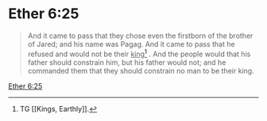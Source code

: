 # Ether 6:25

> And it came to pass that they chose even the firstborn of the brother of Jared; and his name was Pagag. And it came to pass that he refused and would not be their <u>king</u>[^a] . And the people would that his father should constrain him, but his father would not; and he commanded them that they should constrain no man to be their king.

[Ether 6:25](https://www.churchofjesuschrist.org/study/scriptures/bofm/ether/6?lang=eng&id=p25#p25)


[^a]: TG [[Kings, Earthly]].
